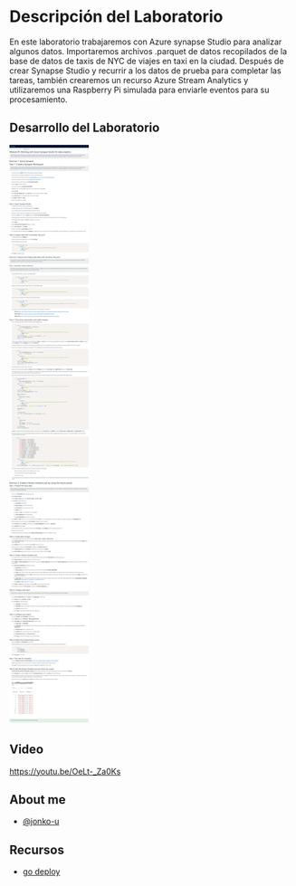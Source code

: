 # Descripción del Laboratorio
En este laboratorio trabajaremos con Azure synapse Studio para analizar algunos datos. Importaremos archivos .parquet de datos recopilados de la base de datos de taxis de NYC de viajes en taxi en la ciudad. Después de crear Synapse Studio y recurrir a los datos de prueba para completar las tareas, también crearemos un recurso Azure Stream Analytics y utilizaremos una Raspberry Pi simulada para enviarle eventos para su procesamiento.


## Desarrollo del Laboratorio
![Logo](/AZ-305-Designing%20Microsoft%20Azure%20Infrastructure%20Solutions/Module%2005%20-%20Working%20with%20Azure%20Syanape%20Studio%20for%20data%20analytics/screenshots/Lab05.png)

## Video
https://youtu.be/OeLt-_Za0Ks

## About me
- [@jonko-u](https://github.com/jonko-u)

## Recursos
- [go deploy](https://lms.godeploy.it/)


